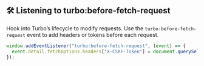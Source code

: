 ## 🛠 Listening to turbo:before-fetch-request
Hook into Turbo’s lifecycle to modify requests. Use the `turbo:before-fetch-request` event to add headers or tokens before each request.

```js
window.addEventListener("turbo:before-fetch-request", (event) => {
  event.detail.fetchOptions.headers["X-CSRF-Token"] = document.querySelector('meta[name="csrf-token"]').content;
});
```